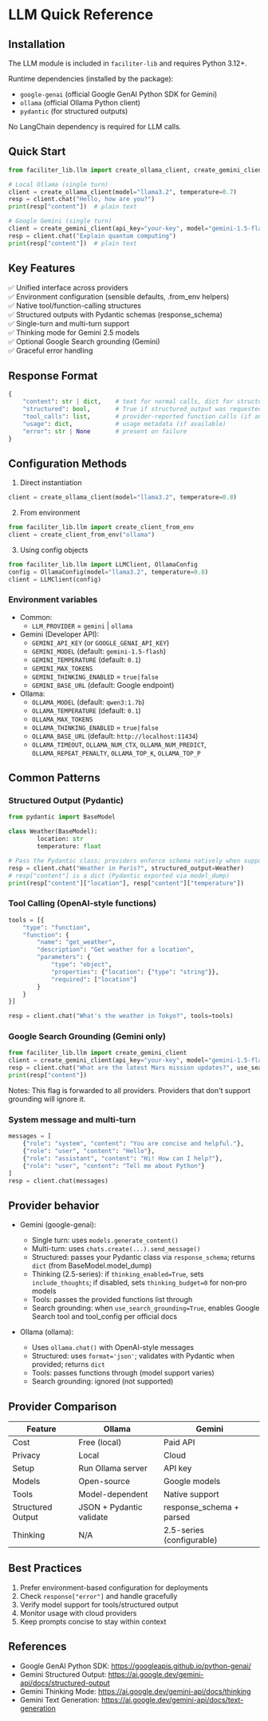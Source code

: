 # LLM Quick Reference

## Installation

The LLM module is included in `faciliter-lib` and requires Python 3.12+.

Runtime dependencies (installed by the package):
- `google-genai` (official Google GenAI Python SDK for Gemini)
- `ollama` (official Ollama Python client)
- `pydantic` (for structured outputs)

No LangChain dependency is required for LLM calls.

## Quick Start

```python
from faciliter_lib.llm import create_ollama_client, create_gemini_client

# Local Ollama (single turn)
client = create_ollama_client(model="llama3.2", temperature=0.7)
resp = client.chat("Hello, how are you?")
print(resp["content"])  # plain text

# Google Gemini (single turn)
client = create_gemini_client(api_key="your-key", model="gemini-1.5-flash")
resp = client.chat("Explain quantum computing")
print(resp["content"])  # plain text
```

## Key Features

✅ Unified interface across providers  
✅ Environment configuration (sensible defaults, .from_env helpers)  
✅ Native tool/function-calling structures  
✅ Structured outputs with Pydantic schemas (response_schema)  
✅ Single-turn and multi-turn support  
✅ Thinking mode for Gemini 2.5 models  
✅ Optional Google Search grounding (Gemini)  
✅ Graceful error handling

## Response Format

```python
{
    "content": str | dict,    # text for normal calls, dict for structured outputs
    "structured": bool,       # True if structured_output was requested
    "tool_calls": list,       # provider-reported function calls (if any)
    "usage": dict,            # usage metadata (if available)
    "error": str | None       # present on failure
}
```

## Configuration Methods

1) Direct instantiation
```python
client = create_ollama_client(model="llama3.2", temperature=0.8)
```

2) From environment
```python
from faciliter_lib.llm import create_client_from_env
client = create_client_from_env("ollama")
```

3) Using config objects
```python
from faciliter_lib.llm import LLMClient, OllamaConfig
config = OllamaConfig(model="llama3.2", temperature=0.8)
client = LLMClient(config)
```

### Environment variables
- Common:
    - `LLM_PROVIDER` = `gemini` | `ollama`
- Gemini (Developer API):
    - `GEMINI_API_KEY` (or `GOOGLE_GENAI_API_KEY`)
    - `GEMINI_MODEL` (default: `gemini-1.5-flash`)
    - `GEMINI_TEMPERATURE` (default: `0.1`)
    - `GEMINI_MAX_TOKENS`
    - `GEMINI_THINKING_ENABLED` = `true|false`
    - `GEMINI_BASE_URL` (default: Google endpoint)
- Ollama:
    - `OLLAMA_MODEL` (default: `qwen3:1.7b`)
    - `OLLAMA_TEMPERATURE` (default: `0.1`)
    - `OLLAMA_MAX_TOKENS`
    - `OLLAMA_THINKING_ENABLED` = `true|false`
    - `OLLAMA_BASE_URL` (default: `http://localhost:11434`)
    - `OLLAMA_TIMEOUT`, `OLLAMA_NUM_CTX`, `OLLAMA_NUM_PREDICT`, `OLLAMA_REPEAT_PENALTY`, `OLLAMA_TOP_K`, `OLLAMA_TOP_P`

## Common Patterns

### Structured Output (Pydantic)
```python
from pydantic import BaseModel

class Weather(BaseModel):
        location: str
        temperature: float

# Pass the Pydantic class; providers enforce schema natively when supported
resp = client.chat("Weather in Paris?", structured_output=Weather)
# resp["content"] is a dict (Pydantic exported via model_dump)
print(resp["content"]["location"], resp["content"]["temperature"])
```

### Tool Calling (OpenAI-style functions)
```python
tools = [{
    "type": "function",
    "function": {
        "name": "get_weather",
        "description": "Get weather for a location",
        "parameters": {
            "type": "object",
            "properties": {"location": {"type": "string"}},
            "required": ["location"]
        }
    }
}]

resp = client.chat("What's the weather in Tokyo?", tools=tools)
```

### Google Search Grounding (Gemini only)
```python
from faciliter_lib.llm import create_gemini_client
client = create_gemini_client(api_key="your-key", model="gemini-1.5-flash")
resp = client.chat("What are the latest Mars mission updates?", use_search_grounding=True)
print(resp["content"])
```
Notes: This flag is forwarded to all providers. Providers that don't support grounding will ignore it.

### System message and multi-turn
```python
messages = [
    {"role": "system", "content": "You are concise and helpful."},
    {"role": "user", "content": "Hello"},
    {"role": "assistant", "content": "Hi! How can I help?"},
    {"role": "user", "content": "Tell me about Python"}
]
resp = client.chat(messages)
```

## Provider behavior

- Gemini (google-genai):
    - Single turn: uses `models.generate_content()`
    - Multi-turn: uses `chats.create(...).send_message()`
    - Structured: passes your Pydantic class via `response_schema`; returns `dict` (from BaseModel.model_dump)
    - Thinking (2.5-series): if `thinking_enabled=True`, sets `include_thoughts`; if disabled, sets `thinking_budget=0` for non‑pro models
    - Tools: passes the provided functions list through
    - Search grounding: when `use_search_grounding=True`, enables Google Search tool and tool_config per official docs

- Ollama (ollama):
    - Uses `ollama.chat()` with OpenAI-style messages
    - Structured: uses `format='json'`; validates with Pydantic when provided; returns `dict`
    - Tools: passes functions through (model support varies)
    - Search grounding: ignored (not supported)

## Provider Comparison

| Feature | Ollama | Gemini |
|---------|--------|--------|
| Cost | Free (local) | Paid API |
| Privacy | Local | Cloud |
| Setup | Run Ollama server | API key |
| Models | Open-source | Google models |
| Tools | Model-dependent | Native support |
| Structured Output | JSON + Pydantic validate | response_schema + parsed |
| Thinking | N/A | 2.5-series (configurable) |

## Best Practices

1. Prefer environment-based configuration for deployments
2. Check `response["error"]` and handle gracefully
3. Verify model support for tools/structured output
4. Monitor usage with cloud providers
5. Keep prompts concise to stay within context

## References
- Google GenAI Python SDK: https://googleapis.github.io/python-genai/
- Gemini Structured Output: https://ai.google.dev/gemini-api/docs/structured-output
- Gemini Thinking Mode: https://ai.google.dev/gemini-api/docs/thinking
- Gemini Text Generation: https://ai.google.dev/gemini-api/docs/text-generation
